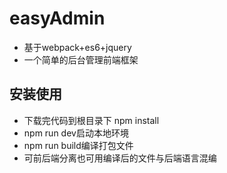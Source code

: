# easyAdmin
- 基于webpack+es6+jquery
- 一个简单的后台管理前端框架

## 安装使用
- 下载完代码到根目录下 npm install
- npm run dev启动本地环境
- npm run build编译打包文件
- 可前后端分离也可用编译后的文件与后端语言混编